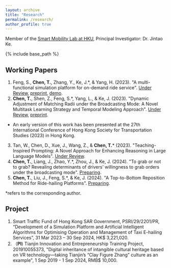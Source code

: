 ```yaml
---
layout: archive
title: "Research"
permalink: /research/
author_profile: true
---
```



Member of the [Smart Mobility Lab at HKU](https://sites.google.com/view/kejintao/home), Principal Investigator: Dr. Jintao Ke.

{% include base_path %}

## Working Papers
1. Feng, S., **Chen, T.**, Zhang, Y., Ke, J.*, & Yang, H. (2023). "A multi-functional simulation platform for on-demand ride service". <u>Under Review</u>, [preprint](https://arxiv.org/pdf/2303.12336.pdf), [demo](https://www.youtube.com/watch?v=q25L7lr77ms).
2. **Chen, T.**, Shen, Z., Feng, S.*, Yang, L., & Ke, J. (2023). "Dynamic Adjustment of Matching Radii under the Broadcasting Mode: A Novel Multitask Learning Strategy and Temporal Modeling Approach". <u>Under Review</u>, [preprint](https://arxiv.org/pdf/2312.05576.pdf).
  - An early version of this work has been presented at the 27th International Conference of Hong Kong Society for Transportation Studies (2023) in Hong Kong.
3. Tan, W., Chen, D., Xue, J., Wang, Z., & **Chen, T.*** (2023). "Teaching-Inspired Prompting: A Novel Approach for Enhancing Reasoning in Large Language Models". <u>Under Review</u>.
4. **Chen, T.**, Liang, J., Zhao, Y.*, Zhou, J., & Ke, J. (2024). "To grab or not to grab? Revealing determinants of drivers’ willingness to grab orders under the broadcasting mode". <u>Preparing</u>.
5.  **Chen, T.**, Liu, J., Feng, S.*, & Ke, J. (2024). "A Top-to-Bottom Reposition Method for Ride-hailing Platforms". <u>Preparing</u>.

*refers to the corresponding author.

## Project
1. Smart Traffic Fund of Hong Kong SAR Government, PSRI/29/2201/PR, “Development of a Simulation Platform and Artificial Intelligent Algorithms for Optimising Operation and Management of Taxi E-hailing Services”, 31 Mar 2023 – 30 Sep 2024, HK$ 3,221,020.
2. （**PI**) Tianjin Innovation and Entrepreneurship Training Project, 201910055373, "Digital inheritance of intangible cultural heritage based on VR technology—taking Tianjin’s “Clay Figure Zhang” culture as an example", 1 Sep 2019 - 1 Sep 2024, RMB$ 10,000.
